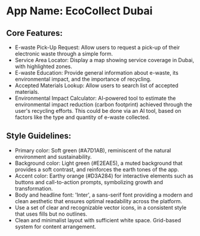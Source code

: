 # **App Name**: EcoCollect Dubai

## Core Features:

- E-waste Pick-Up Request: Allow users to request a pick-up of their electronic waste through a simple form.
- Service Area Locator: Display a map showing service coverage in Dubai, with highlighted zones.
- E-waste Education: Provide general information about e-waste, its environmental impact, and the importance of recycling.
- Accepted Materials Lookup: Allow users to search list of accepted materials.
- Environmental Impact Calculator: AI-powered tool to estimate the environmental impact reduction (carbon footprint) achieved through the user's recycling efforts. This could be done via an AI tool, based on factors like the type and quantity of e-waste collected.

## Style Guidelines:

- Primary color: Soft green (#A7D1AB), reminiscent of the natural environment and sustainability.
- Background color: Light green (#E2EAE5), a muted background that provides a soft contrast, and reinforces the earth tones of the app.
- Accent color: Earthy orange (#D3A284) for interactive elements such as buttons and call-to-action prompts, symbolizing growth and transformation.
- Body and headline font: 'Inter', a sans-serif font providing a modern and clean aesthetic that ensures optimal readability across the platform.
- Use a set of clear and recognizable vector icons, in a consistent style that uses fills but no outlines.
- Clean and minimalist layout with sufficient white space. Grid-based system for content arrangement.